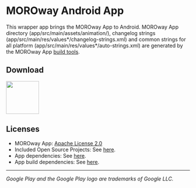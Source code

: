 # MOROway Android App

This wrapper app brings the MOROway App to Android. MOROway App directory (app/src/main/assets/animation/), changelog strings (app/src/main/res/values*/changelog-strings.xml) and common strings for all platform (app/src/main/res/values*/auto-strings.xml) are generated by the MOROway App [build tools](https://github.com/MOROway/moroway-app-dev).

## Download

[<img src="https://play.google.com/intl/en_us/badges/static/images/badges/en_badge_web_generic.png" height="90">](https://play.google.com/store/apps/details?id=appinventor.ai_Jonathan_Herrmann_Engel.MOROway)

## Licenses

* MOROway App: [Apache License 2.0](https://github.com/MOROway/moroway-app-dev/blob/main/LICENSE.txt)
* Included Open Source Projects: See [here](./app/src/main/assets/animation/src/lib/README.md).
* App dependencies: See [here](./app/build.gradle).
* App build dependencies: See [here](./build-libs/README.md).

---

*Google Play and the Google Play logo are trademarks of Google LLC.*
